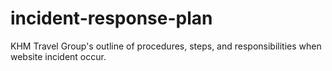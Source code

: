 # incident-response-plan
KHM Travel Group's outline of procedures, steps, and responsibilities when website incident occur.
